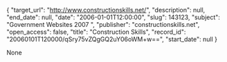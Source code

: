 {
  "target_url": "http://www.constructionskills.net/", 
  "description": null, 
  "end_date": null, 
  "date": "2006-01-01T12:00:00", 
  "slug": 143123, 
  "subject": "Government Websites 2007 ", 
  "publisher": "constructionskills.net", 
  "open_access": false, 
  "title": "Construction Skills", 
  "record_id": "20060101T120000/qSry75vZQgGQ2uY06oWM+w==", 
  "start_date": null
}

None